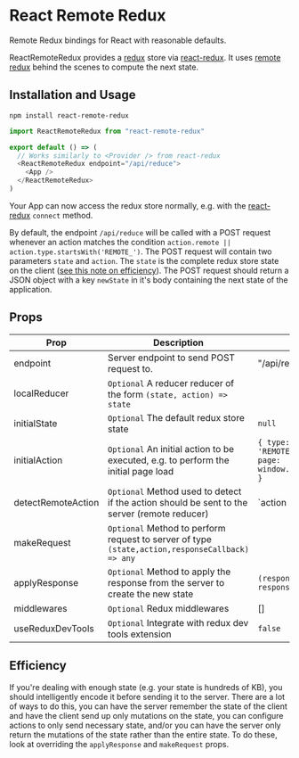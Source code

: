 # React Remote Redux

Remote Redux bindings for React with reasonable defaults.

ReactRemoteRedux provides a [redux](https://github.com/reactjs/redux) store via [react-redux](https://github.com/reactjs/react-redux).
It uses [remote redux](https://github.com/seveibar/remote-redux) behind the scenes to compute the next state.

## Installation and Usage

```
npm install react-remote-redux
```

```javascript
import ReactRemoteRedux from "react-remote-redux"

export default () => (
  // Works similarly to <Provider /> from react-redux
  <ReactRemoteRedux endpoint="/api/reduce">
    <App />
  </ReactRemoteRedux>
)
```

Your App can now access the redux store normally, e.g. with the [react-redux](https://github.com/reactjs/react-redux) `connect` method.

By default, the endpoint `/api/reduce` will be called with a POST request whenever an action matches the
condition `action.remote || action.type.startsWith('REMOTE_')`. The POST request will contain two parameters
`state` and `action`. The `state` is the complete redux store state on the client ([see this note on efficiency](#efficiency)). The POST request should return a JSON object with a key `newState` in it's body containing the next state of the application.

## Props

| Prop               | Description                                                                                     | Example                                                        |
| ------------------ | ----------------------------------------------------------------------------------------------- | -------------------------------------------------------------- |
| endpoint           | Server endpoint to send POST request to.                                                        | "/api/reduce"                                                  |
| localReducer       | `Optional` A reducer reducer of the form `(state, action) => state`                             |                                                                |
| initialState       | `Optional` The default redux store state                                                        | `null`                                                         |
| initialAction      | `Optional` An initial action to be executed, e.g. to perform the initial page load              | `{ type: 'REMOTE_LOAD_PAGE', page: window.location.pathname }` |
| detectRemoteAction | `Optional` Method used to detect if the action should be sent to the server (remote reducer)    | `action => action.remote || action.type.startsWith('REMOTE_')` |
| makeRequest        | `Optional` Method to perform request to server of type `(state,action,responseCallback) => any` |                                                                |
| applyResponse      | `Optional` Method to apply the response from the server to create the new state                 | `(response) => response.newState`                              |
| middlewares        | `Optional` Redux middlewares                                                                    | []                                                             |
| useReduxDevTools   | `Optional` Integrate with redux dev tools extension                                             | `false`                                                        |

## Efficiency

If you're dealing with enough state (e.g. your state is hundreds of KB), you should intelligently
encode it before sending it to the server. There are a lot of ways to do this, you can have the server
remember the state of the client and have the client send up only mutations on the state, you can configure
actions to only send necessary state, and/or you can have the server only return the mutations of the
state rather than the entire state. To do these, look at overriding the `applyResponse` and `makeRequest`
props.
